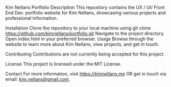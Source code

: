 Kim Nellans Portfolio
Description
This repository contains the UX / UI/ Front End Dev. portfolio website for Kim Nellans, showcasing various projects and professional information.

Installation
Clone the repository to your local machine using git clone https://github.com/kimnellans/portfolio.git
Navigate to the project directory.
Open index.html in your preferred browser.
Usage
Browse through the website to learn more about Kim Nellans, view projects, and get in touch.

Contributing
Contributions are not currently being accepted for this project.

License
This project is licensed under the MIT License.

Contact
For more information, visit https://kimnellans.me OR get in touch via email: kim.nellans@gmail.com.
